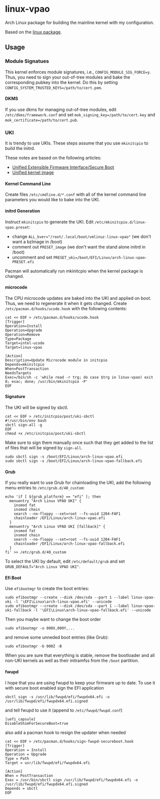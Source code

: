 # linux-vpao

Arch Linux package for building the mainline kernel with my configuration.

Based on the [linux package](https://gitlab.archlinux.org/archlinux/packaging/packages/linux).

## Usage

### Module Signatues

This kernel enforces module signatures, i.e., `CONFIG_MODULE_SIG_FORCE=y`. Thus, you need to sign your out-of-tree modules and bake the corresponding pubkey into the kernel. Do this by setting `CONFIG_SYSTEM_TRUSTED_KEYS=/path/to/cert.pem`.

#### DKMS

If you use dkms for managing out-of-tree modules, edit `/etc/dkms/framework.conf` and set `mok_signing_key=/path/to/cert.key` and `mok_certificate=/path/to/cert.pub`.

### UKI

It is trendy to use UKIs. These steps assume that you use `mkinitcpio` to build the initrd.

These notes are based on the following articles:
- [Unified Extensible Firmware Interface/Secure Boot](https://wiki.archlinux.org/title/Unified_Extensible_Firmware_Interface/Secure_Boot)
- [Unified kernel image](https://wiki.archlinux.org/title/Unified_kernel_image)

#### Kernel Command Line

Create files `/etc/cmdline.d/*.conf` with all of the kernel command line parameters you would like to bake into the UKI.

#### initrd Generation

Instruct `mkinitcpio` to generate the UKI. Edit `/etc/mkinitcpio.d/linux-vpao.preset`:

- change `ALL_kver="/root/.local/boot/vmlinuz-linux-vpao"` (we don't want a bzImage in /boot)
- comment out `PRESET_image` (we don't want the stand alone initrd in /boot)
- uncomment and set `PRESET_uki=/boot/EFI/Linux/arch-linux-vpao-PRESET.efi`

Pacman will automatically run mkinitcpio when the kernel package is changed.

#### microcode

The CPU microcode updates are baked into the UKI and applied on boot. Thus, we need to regenerate it when it gets changed. Create `/etc/pacman.d/hooks/ucode.hook` with the following contents:

```console
cat << EOF > /etc/pacman.d/hooks/ucode.hook
[Trigger]
Operation=Install
Operation=Upgrade
Operation=Remove
Type=Package
Target=intel-ucode
Target=linux-vpao

[Action]
Description=Update Microcode module in initcpio
Depends=mkinitcpio
When=PostTransaction
NeedsTargets
Exec=/bin/sh -c 'while read -r trg; do case $trg in linux-vpao) exit 0; esac; done; /usr/bin/mkinitcpio -P'
EOF
```

#### Signature

The UKI will be signed by sbctl.

```console
cat << EOF > /etc/initcpio/post/uki-sbctl
#!/usr/bin/env bash
sbctl sign-all -g
EOF
chmod +x /etc/initcpio/post/uki-sbctl
```

Make sure to sign them manually once such that they get added to the list of files that will be signed by `sign-all`.

```console
sudo sbctl sign -s /boot/EFI/Linux/arch-linux-vpao.efi
sudo sbctl sign -s /boot/EFI/Linux/arch-linux-vpao-fallback.efi
```

#### Grub

If you really want to use Grub for chainloading the UKI, add the following menu entries to `/etc/grub.d/40_custom`:

```console
echo 'if [ ${grub_platform} == "efi" ]; then
  menuentry "Arch Linux VPAO UKI" {
	insmod fat
	insmod chain
	search --no-floppy --set=root --fs-uuid 1204-FAF1
	chainloader /EFI/Linux/arch-linux-vpao.efi
  }
  menuentry "Arch Linux VPAO UKI [fallback]" {
	insmod fat
	insmod chain
	search --no-floppy --set=root --fs-uuid 1204-FAF1
	chainloader /EFI/Linux/arch-linux-vpao-fallback.efi
  }
fi' >> /etc/grub.d/40_custom
```

To select the UKI by default, edit `/etc/default/grub` and set `GRUB_DEFAULT="Arch Linux VPAO UKI"`.

#### Efi Boot

Use `efibootmgr` to create the boot entries:

```console
sudo efibootmgr --create --disk /dev/sda --part 1 --label linux-vpao-uki -l '\EFI\Linux\arch-linux-vpao.efi' --unicode
sudo efibootmgr --create --disk /dev/sda --part 1 --label linux-vpao-uki-fallback -l '\EFI\Linux\arch-linux-vpao-fallback.efi' --unicode
```

Then you maybe want to change the boot order

```console
sudo efibootmgr -o 000X,000Y,...
```

and remove some unneded boot entries (like Grub):

```console
sudo efibootmgr -b 000Z -B
```

When you are sure that everything is stable, remove the bootloader and all non-UKI kernels as well as their initramfss from the `/boot` partition.

#### fwupd

I hope that you are using fwupd to keep your firmware up to date. To use it with secure boot enabled sign the EFI application

```console
sbctl sign -s /usr/lib/fwupd/efi/fwupdx64.efi -o /usr/lib/fwupd/efi/fwupdx64.efi.signed
```

and tell fwupd to use it (append to `/etc/fwupd/fwupd.conf`)

```console
[uefi_capsule]
DisableShimForSecureBoot=true
```

also add a pacman hook to resign the updater when needed

```console
cat << EOF > /etc/pacman.d/hooks/sign-fwupd-secureboot.hook
[Trigger]
Operation = Install
Operation = Upgrade
Type = Path
Target = usr/lib/fwupd/efi/fwupdx64.efi

[Action]
When = PostTransaction
Exec = /usr/bin/sbctl sign /usr/lib/fwupd/efi/fwupdx64.efi -o /usr/lib/fwupd/efi/fwupdx64.efi.signed
Depends = sbctl
EOF
```
